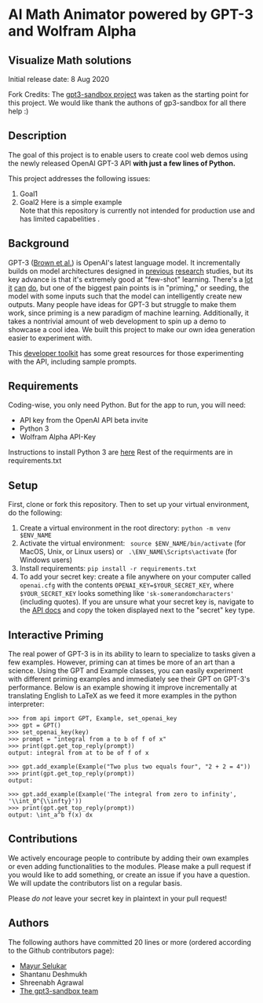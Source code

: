 # AI Math Animator powered by GPT-3 and Wolfram Alpha
## Visualize Math solutions 

Initial release date: 8 Aug 2020

Fork Credits: The [gpt3-sandbox project](https://github.com/shreyashankar/gpt3-sandbox) was taken as the starting point for this project. We would like thank the authons of gp3-sandbox for all there help :)
## Description

The goal of this project is to enable users to create cool web demos using the newly released OpenAI GPT-3 API **with just a few lines of Python.** 

This project addresses the following issues:

1. Goal1 
2. Goal2
Here is a simple example   
Note that this repository is currently not intended for production use and has limited capabelities .

## Background

GPT-3 ([Brown et al.](https://arxiv.org/abs/2005.14165)) is OpenAI's latest language model. It incrementally builds on model architectures designed in [previous](https://arxiv.org/abs/1706.03762) [research](https://arxiv.org/abs/1810.04805) studies, but its key advance is that it's extremely good at "few-shot" learning. There's a [lot](https://twitter.com/sharifshameem/status/1282676454690451457) [it](https://twitter.com/jsngr/status/1284511080715362304?s=20) [can](https://twitter.com/paraschopra/status/1284801028676653060?s=20) [do](https://www.gwern.net/GPT-3), but one of the biggest pain points is in "priming," or seeding, the model with some inputs such that the model can intelligently create new outputs. Many people have ideas for GPT-3 but struggle to make them work, since priming is a new paradigm of machine learning. Additionally, it takes a nontrivial amount of web development to spin up a demo to showcase a cool idea. We built this project to make our own idea generation easier to experiment with.

This [developer toolkit](https://www.notion.so/API-Developer-Toolkit-49595ed6ffcd413e93ebff10d7e70fe7) has some great resources for those experimenting with the API, including sample prompts.

## Requirements

Coding-wise, you only need Python. But for the app to run, you will need:

* API key from the OpenAI API beta invite
* Python 3
* Wolfram Alpha API-Key

Instructions to install Python 3 are [here](https://realpython.com/installing-python/)
Rest of the requirments are in requirements.txt

## Setup

First, clone or fork this repository. Then to set up your virtual environment, do the following:

1. Create a virtual environment in the root directory: `python -m venv $ENV_NAME`
2. Activate the virtual environment: ` source $ENV_NAME/bin/activate` (for MacOS, Unix, or Linux users) or ` .\ENV_NAME\Scripts\activate` (for Windows users)
3. Install requirements: `pip install -r requirements.txt`
4. To add your secret key: create a file anywhere on your computer called `openai.cfg` with the contents `OPENAI_KEY=$YOUR_SECRET_KEY`, where `$YOUR_SECRET_KEY` looks something like `'sk-somerandomcharacters'` (including quotes). If you are unsure what your secret key is, navigate to the [API docs](https://beta.openai.com/developer-quickstart) and copy the token displayed next to the "secret" key type.


## Interactive Priming

The real power of GPT-3 is in its ability to learn to specialize to tasks given a few examples. However, priming can at times be more of an art than a science. Using the GPT and Example classes, you can easily experiment with different priming examples and immediately see their GPT on GPT-3's performance. Below is an example showing it improve incrementally at translating English to LaTeX as we feed it more examples in the python interpreter: 

```
>>> from api import GPT, Example, set_openai_key
>>> gpt = GPT()
>>> set_openai_key(key)
>>> prompt = "integral from a to b of f of x"
>>> print(gpt.get_top_reply(prompt))
output: integral from at to be of f of x

>>> gpt.add_example(Example("Two plus two equals four", "2 + 2 = 4"))
>>> print(gpt.get_top_reply(prompt))
output:

>>> gpt.add_example(Example('The integral from zero to infinity', '\\int_0^{\\infty}'))
>>> print(gpt.get_top_reply(prompt))
output: \int_a^b f(x) dx

``` 

## Contributions

We actively encourage people to contribute by adding their own examples or even adding functionalities to the modules. Please make a pull request if you would like to add something, or create an issue if you have a question. We will update the contributors list on a regular basis.

Please *do not* leave your secret key in plaintext in your pull request!

## Authors

The following authors have committed 20 lines or more (ordered according to the Github contributors page):

* [Mayur Selukar](https://www.linkedin.com/in/mayur-selukar/)
* Shantanu Deshmukh
* Shreenabh Agrawal
* [The gpt3-sandbox team](https://github.com/shreyashankar/gpt3-sandbox)
 


